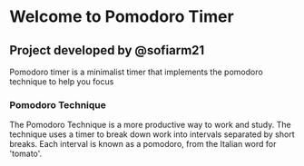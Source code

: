 # Welcome to Pomodoro Timer
## Project developed by @sofiarm21

Pomodoro timer is a minimalist timer that implements the pomodoro technique to help you focus

### Pomodoro Technique
The Pomodoro Technique is a more productive way to work and study. The technique uses a timer to break down work into intervals separated by short breaks. Each interval is known as a pomodoro, from the Italian word for 'tomato'.
